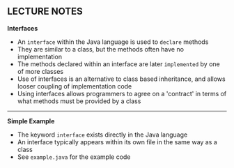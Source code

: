 ****LECTURE NOTES****
---

**Interfaces**
- An `interface` within the Java language is used to `declare` methods
- They are similar to a class, but the methods often have no implementation
- The methods declared within an interface are later `implemented` by one of more classes
- Use of interfaces is an alternative to class based inheritance, and allows looser coupling of implementation code
- Using interfaces allows programmers to agree on a 'contract' in terms of what methods must be provided by a class

---

**Simple Example**

- The keyword `interface` exists directly in the Java language
- An interface typically appears within its own file in the same way as a class
- See `example.java` for the example code
